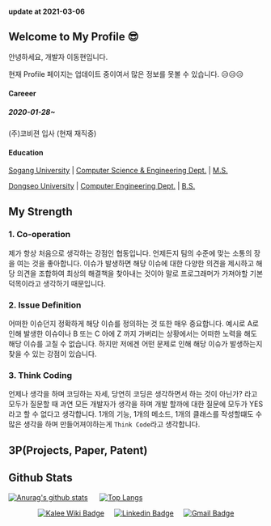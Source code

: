 #### update at 2021-03-06
## Welcome to My Profile 😎
안녕하세요, 개발자 이동현입니다. 

현재 Profile 페이지는 업데이트 중이여서 많은 정보를 못볼 수 있습니다. 😥😥😥

#### Careeer
##### 2020-01-28~
(주)코비젼 입사 (현재 재직중)

#### Education
[Sogang University](https://sogang.ac.kr) | [Computer Science & Engineering Dept.](https://cs.sogang.ac.kr/cs/index_new.html) | [M.S.](https://en.wikipedia.org/wiki/Master%27s_degree)

[Dongseo University](https://dongseo.ac.kr) | [Computer Engineering Dept.](https://uni.dongseo.ac.kr/software/) | [B.S.](https://en.wikipedia.org/wiki/Bachelor%27s_degree)


## My Strength
### 1. Co-operation
제가 항상 처음으로 생각하는 강점인 협동입니다. 언제든지 팀의 수준에 맞는 소통의 장을 여는 것을 좋아합니다. 이슈가 발생하면 해당 이슈에 대한 다양한 의견을 제시하고 해당 의견을 조합하여 최상의 해결책을 찾아내는 것이야 말로 프로그래머가 가져야할 기본 덕목이라고 생각하기 때문입니다.
### 2. Issue Definition
어떠한 이슈던지 정확하게 해당 이슈를 정의하는 것 또한 매우 중요합니다. 예시로 A로 인해 발생한 이슈이나 B 또는 C 아에 Z 까지 가버리는 상황에서는 어떠한 노력을 해도 해당 이슈를 고칠 수 없습니다. 하지만 저에겐 어떤 문제로 인해 해당 이슈가 발생하는지 찾을 수 있는 강점이 있습니다.
### 3. Think Coding 
언제나 생각을 하며 코딩하는 자세, 당연히 코딩은 생각하면서 하는 것이 아닌가? 라고 모두가 질문할 때 과연 모든 개발자가 생각을 하며 개발 할까에 대한 질문에 모두가 YES라고 할 수 없다고 생각합니다. 1개의 기능, 1개의 메소드, 1개의 클래스를 작성할떄도 수 많은 생각을 하며 만들어져야하는게 `Think Code`라고 생각합니다.
## 3P(Projects, Paper, Patent)

## Github Stats
 [![Anurag's github stats](https://github-readme-stats.vercel.app/api?username=ldh1428a&theme=radical)](https://github.com/anuraghazra/github-readme-stats)
 &nbsp;&nbsp;&nbsp;&nbsp;&nbsp;[![Top Langs](https://github-readme-stats.vercel.app/api/top-langs/?username=ldh1428a&layout=compact)](https://github.com/anuraghazra/github-readme-stats)

<div align=center>
  
[![Kalee Wiki Badge](http://img.shields.io/badge/-kalee%20wiki-ff1759?style=flat&logo=wikipedia&link=http://wiki.kalee.land)](http://wiki.kalee.land)
&nbsp;&nbsp;&nbsp;&nbsp;[![Linkedin Badge](https://img.shields.io/badge/-LinkedIn-blue?style=flat&logo=Linkedin&logoColor=white&link=https://www.linkedin.com/in/%EB%8F%99%ED%98%84-%EC%9D%B4-73b955161/)](https://www.linkedin.com/in/%EB%8F%99%ED%98%84-%EC%9D%B4-73b955161/)
&nbsp;&nbsp;&nbsp;&nbsp;[![Gmail Badge](https://img.shields.io/badge/Gmail-d14836?style=flat&logo=Gmail&logoColor=white&link=mailto:ldh1428a@gmail.com)](mailto:ldh1428a@gmail.com)

</div>
